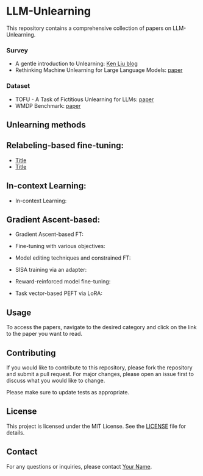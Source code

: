 # LLM-Unlearning

This repository contains a comprehensive collection of papers on LLM-Unlearning.


### Survey

- A gentle introduction to Unlearning: [Ken Liu blog](https://ai.stanford.edu/~kzliu/blog/unlearning)
- Rethinking Machine Unlearning for Large Language Models: [paper](https://arxiv.org/abs/2402.08787)

### Dataset

- TOFU - A Task of Fictitious Unlearning for LLMs: [paper](https://arxiv.org/pdf/2401.06121)
- WMDP Benchmark: [paper](https://www.wmdp.ai/)

## Unlearning methods

## Relabeling-based fine-tuning:

- [Title](link-to-paper-1)
- [Title](link-to-paper-2)

## In-context Learning:

- In-context Learning: []()

## Gradient Ascent-based:

- Gradient Ascent-based FT: []()
- Fine-tuning with various objectives: []()
- Model editing techniques and constrained FT: []()

- SISA training via an adapter: []()
- Reward-reinforced model fine-tuning: []()
- Task vector-based PEFT via LoRA: []()
## Usage

To access the papers, navigate to the desired category and click on the link to the paper you want to read.

## Contributing

If you would like to contribute to this repository, please fork the repository and submit a pull request. For major changes, please open an issue first to discuss what you would like to change.

Please make sure to update tests as appropriate.

## License

This project is licensed under the MIT License. See the [LICENSE](LICENSE) file for details.

## Contact

For any questions or inquiries, please contact [Your Name](mailto:your-email@example.com).
